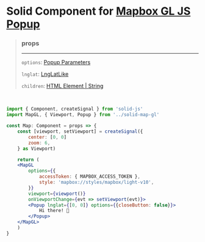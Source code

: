 # Solid Component for [Mapbox GL JS Popup](https://docs.mapbox.com/mapbox-gl-js/api/markers/#popup)

> ### props
>
> ---
>
> `options`: [Popup Parameters](https://docs.mapbox.com/mapbox-gl-js/api/markers/#popup-parameters)
>
> `lnglat`: [LngLatLike](https://docs.mapbox.com/mapbox-gl-js/api/geography/#lnglatlike)
>
> `children`: [HTML Element | String](https://developer.mozilla.org/en-US/docs/Web/API/Element)

<br>

```jsx
import { Component, createSignal } from 'solid-js'
import MapGL, { Viewport, Popup } from '../solid-map-gl'

const Map: Component = props => {
    const [viewport, setViewport] = createSignal({
        center: [0, 0]
        zoom: 6,
    } as Viewport)

    return (
    <MapGL
        options={{
            accessToken: { MAPBOX_ACCESS_TOKEN },
            style: 'mapbox://styles/mapbox/light-v10',
        }}
        viewport={viewport()}
        onViewportChange={evt => setViewport(evt)}>
        <Popup lnglat={[0, 0]} options={{closeButton: false}}>
            Hi there! 👋
        </Popup>
    </MapGL>
    )
}
```
